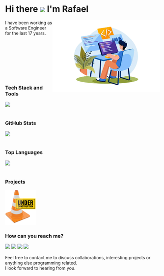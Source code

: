 # Hi there <img src="https://user-images.githubusercontent.com/42378118/110234147-e3259600-7f4e-11eb-95be-0c4047144dea.gif" width="30"> I'm Rafael

<img src="https://github.com/RafaelMangerona/RafaelMangerona/blob/main/profile.png?raw=true" width="350px" align="right">
I have been working as a Software Engineer for the last 17 years.<br>
<br><br>
<br><br>
<br><br>
<br><br>

### Tech Stack and Tools
<img src="https://skillicons.dev/icons?i=java,spring,maven,mysql,postgres,mongo,angular,idea,eclipse,aws,github,git,docker,kubernetes,javascript&theme=dark">
<br><br>

### GitHub Stats
<img height="150em" src="https://github-readme-stats.vercel.app/api?username=RafaelMangerona&count_private=true&include_all_commits=true&show_icons=true&theme=dracula&hide_border=false&show_owner=true">
<br><br>

### Top Languages
<img src="https://github-readme-stats.vercel.app/api/top-langs/?username=RafaelMangerona&layout=compact&count_private=true&theme=dracula"/>
<br><br>

### Projects
<img src="https://github.com/RafaelMangerona/RafaelMangerona/blob/main/under_construction2.png?raw=true" width="100px">
<br>

### How can you reach me?
<a href="mailto:rmangerona@hotmail.com" title="Gmail"><img src="https://img.shields.io/badge/-GMail-FF0000?style=flat-square&labelColor=FF0000&logo=gmail&logoColor=white"/></a>
<a href="https://www.linkedin.com/in/rafaelmangerona" title="LinkedIn"><img src="https://img.shields.io/badge/-Linkedin-0e76a8?style=flat-square&logo=Linkedin&logoColor=white"/></a>
<a href="https://wa.me/11986125587" title="WhatsApp"><img src="https://img.shields.io/badge/-WhatsApp-25d366?style=flat-square&labelColor=25d366&logo=whatsapp&logoColor=white"/></a>
<a href="https://www.instagram.com/rafael.mangerona/profilecard/?igsh=MmI3b2t1bm9reG9n" title="Instagram"><img src="https://img.shields.io/badge/-Instagram-DF0174?style=flat-square&labelColor=DF0174&logo=instagram&logoColor=white"/></a>
<br><br>
Feel free to contact me to discuss collaborations, interesting projects or anything else programming related.<br>
I look forward to hearing from you.
